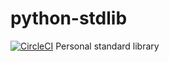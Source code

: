 # python-stdlib
[![CircleCI](https://circleci.com/gh/dalloriam/python-stdlib.svg?style=svg)](https://circleci.com/gh/dalloriam/python-stdlib)
Personal standard library
